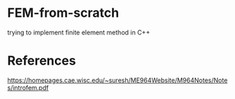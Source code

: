 # FEM-from-scratch
trying to implement finite element method in C++




# References
https://homepages.cae.wisc.edu/~suresh/ME964Website/M964Notes/Notes/introfem.pdf